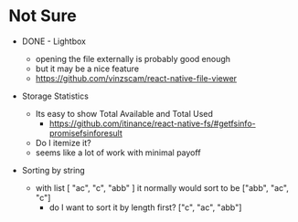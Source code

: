 # Not Sure

- DONE - Lightbox
  - opening the file externally is probably good enough
  - but it may be a nice feature
  - https://github.com/vinzscam/react-native-file-viewer


- Storage Statistics
  - Its easy to show Total Available and Total Used
    - https://github.com/itinance/react-native-fs/#getfsinfo-promisefsinforesult
  - Do I itemize it?
  - seems like a lot of work with minimal payoff

- Sorting by string
  - with list [ "ac", "c", "abb" ] it normally would sort to be ["abb", "ac", "c"]
    - do I want to sort it by length first? ["c", "ac", "abb"]

